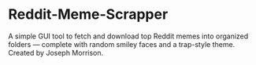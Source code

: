 # Reddit-Meme-Scrapper
A simple GUI tool to fetch and download top Reddit memes into organized folders — complete with random smiley faces and a trap-style theme. Created by Joseph Morrison.
